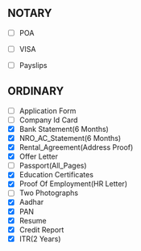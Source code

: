 NOTARY
------
- [ ] POA
- [ ] VISA
- [ ] Payslips


ORDINARY
--------
- [ ] Application Form
- [ ] Company Id Card
- [x] Bank Statement(6 Months)
- [x] NRO_AC_Statement(6 Months)
- [x] Rental_Agreement(Address Proof)
- [x] Offer Letter
- [ ] Passport(All_Pages)
- [x] Education Certificates
- [x] Proof Of Employment(HR Letter) 
- [ ] Two Photographs 
- [x] Aadhar
- [x] PAN
- [x] Resume
- [x] Credit Report
- [x] ITR(2 Years)